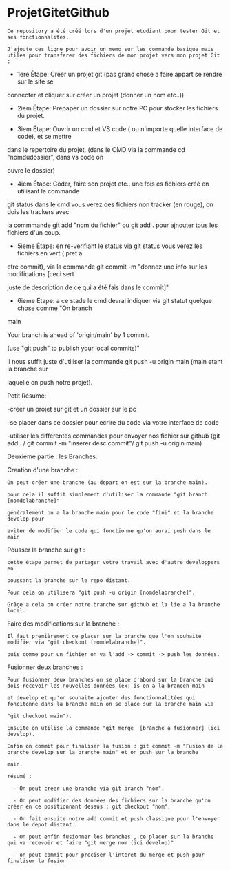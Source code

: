 # ProjetGitetGithub

    Ce repository a été créé lors d'un projet etudiant pour tester Git et ses fonctionnalités.

    J'ajoute ces ligne pour avoir un memo sur les commande basique mais utiles pour transferer des fichiers de mon projet vers mon projet Git :

- 1ere Étape: Créer un projet git (pas grand chose a faire appart se rendre sur le site se  

connecter et cliquer sur créer un projet (donner un nom etc..)).


- 2iem Étape: Prepaper un dossier sur notre PC pour stocker les fichiers du projet. 



- 3iem Étape: Ouvrir un cmd et VS code ( ou n'importe quelle interface de code), et se mettre 

dans le repertoire du projet. (dans le CMD via la commande cd "nomdudossier", dans vs code on 

ouvre le dossier)



- 4iem Étape: Coder, faire son projet etc.. une fois es fichiers créé en utilisant la commande 

git status dans le cmd vous verez des fichiers  non tracker (en rouge), on dois les trackers avec 

la commmande git add "nom du fichier" ou git add . pour ajnouter tous les fichiers d'un coup.



- 5ieme Étape: en re-verifiant le status via git status vous verez les fichiers en vert ( pret a 

etre commit), via la commande git commit -m "donnez une info sur les modifications [ceci sert 

juste de description de ce qui a été fais dans le commit]".



- 6ieme Étape: a ce stade le cmd devrai indiquer via git statut quelque chose comme "On branch 

main

Your branch is ahead of 'origin/main' by 1 commit.
  
  (use "git push" to publish your local commits)"

il nous suffit juste d'utiliser la commande git push -u origin main (main etant la branche sur 

laquelle on push notre projet).



Petit Résumé:

-créer un projet sur git et un dossier sur le pc

-se placer dans ce dossier pour ecrire du code via votre interface de code

-utiliser les differentes commandes pour envoyer nos fichier sur github
(git add . / git commit -m "inserer desc commit"/ git push -u origin main)




Deuxieme partie : les Branches.

  Creation d'une branche :
    
    On peut créer une branche (au depart on est sur la branche main).

    pour cela il suffit simplement d'utiliser la commande "git branch [nomdelabranche]"

    généralement on a la branche main pour le code "fini" et la branche develop pour 

    eviter de modifier le code qui fonctionne qu'on aurai push dans le main

  Pousser la branche sur git :

    cette étape permet de partager votre travail avec d'autre developpers en 
    
    poussant la branche sur le repo distant.

    Pour cela on utilisera "git push -u origin [nomdelabranche]".

    Grâçe a cela on créer notre branche sur github et la lie a la branche local.

  Faire des modifications sur la branche :

    Il faut premièrement ce placer sur la branche que l'on souhaite modifier via "git checkout [nomdelabranche]".

    puis comme pour un fichier on va l'add -> commit -> push les données.

  Fusionner deux branches : 

    Pour fusionner deux branches on se place d'abord sur la branche qui dois recevoir les nouvelles données (ex: is on a la branceh main
    
    et develop et qu'on souhaite ajouter des fonctionnalitées qui foncitonne dans la branche main on se place sur la branche main via 
    
    "git checkout main").

    Ensuite on utilise la commande "git merge  [branche a fusionner] (ici develop).

    Enfin on commit pour finaliser la fusion : git commit -m "Fusion de la branche develop sur la branche main" et on push sur la branche 
    
    main.

    résumé :

      - On peut créer une branche via git branch "nom".

      - On peut modifier des données des fichiers sur la branche qu'on créer en ce positionnant dessus : git checkout "nom".

      - On fait ensuite notre add commit et push classique pour l'envoyer dans le depot distant.

      - On peut enfin fusionner les branches , ce placer sur la branche qui va recevoir et faire "git merge nom (ici develop)"

      - on peut commit pour preciser l'interet du merge et push pour finaliser la fusion








